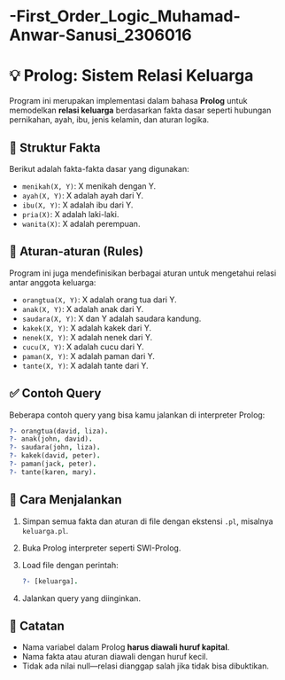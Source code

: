 # -First_Order_Logic_Muhamad-Anwar-Sanusi_2306016

# 💡 Prolog: Sistem Relasi Keluarga

Program ini merupakan implementasi dalam bahasa **Prolog** untuk memodelkan **relasi keluarga** berdasarkan fakta dasar seperti hubungan pernikahan, ayah, ibu, jenis kelamin, dan aturan logika.

## 📁 Struktur Fakta

Berikut adalah fakta-fakta dasar yang digunakan:

* `menikah(X, Y)`: X menikah dengan Y.
* `ayah(X, Y)`: X adalah ayah dari Y.
* `ibu(X, Y)`: X adalah ibu dari Y.
* `pria(X)`: X adalah laki-laki.
* `wanita(X)`: X adalah perempuan.

## 📐 Aturan-aturan (Rules)

Program ini juga mendefinisikan berbagai aturan untuk mengetahui relasi antar anggota keluarga:

* `orangtua(X, Y)`: X adalah orang tua dari Y.
* `anak(X, Y)`: X adalah anak dari Y.
* `saudara(X, Y)`: X dan Y adalah saudara kandung.
* `kakek(X, Y)`: X adalah kakek dari Y.
* `nenek(X, Y)`: X adalah nenek dari Y.
* `cucu(X, Y)`: X adalah cucu dari Y.
* `paman(X, Y)`: X adalah paman dari Y.
* `tante(X, Y)`: X adalah tante dari Y.

## ✅ Contoh Query

Beberapa contoh query yang bisa kamu jalankan di interpreter Prolog:

```prolog
?- orangtua(david, liza).
?- anak(john, david).
?- saudara(john, liza).
?- kakek(david, peter).
?- paman(jack, peter).
?- tante(karen, mary).
```

## 🔧 Cara Menjalankan

1. Simpan semua fakta dan aturan di file dengan ekstensi `.pl`, misalnya `keluarga.pl`.
2. Buka Prolog interpreter seperti SWI-Prolog.
3. Load file dengan perintah:

   ```prolog
   ?- [keluarga].
   ```
4. Jalankan query yang diinginkan.

## 📌 Catatan

* Nama variabel dalam Prolog **harus diawali huruf kapital**.
* Nama fakta atau aturan diawali dengan huruf kecil.
* Tidak ada nilai null—relasi dianggap salah jika tidak bisa dibuktikan.
